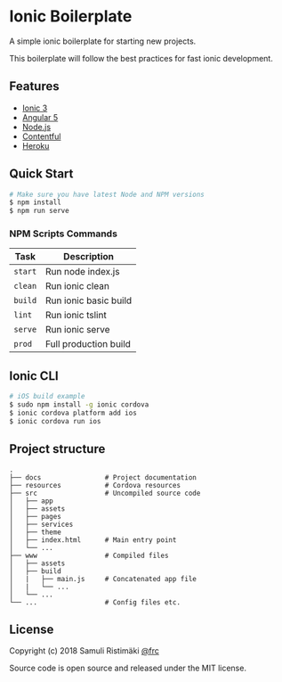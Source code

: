 # Ionic Boilerplate

A simple ionic boilerplate for starting new projects.

This boilerplate will follow the best practices for fast ionic development.

## Features

- [Ionic 3](http://ionicframework.com/)
- [Angular 5](https://angular.io)
- [Node.js](https://nodejs.org/)
- [Contentful](https://www.contentful.com/)
- [Heroku](https://www.heroku.com/)

## Quick Start

```sh
# Make sure you have latest Node and NPM versions
$ npm install
$ npm run serve
```

### NPM Scripts Commands

| Task              | Description                                            |
|-------------------|--------------------------------------------------------|
| `start`           | Run node index.js                                      |
| `clean`           | Run ionic clean                                        |
| `build`           | Run ionic basic build                                  |
| `lint`            | Run ionic tslint                                       |
| `serve`           | Run ionic serve                                        |
| `prod`            | Full production build                                  |

## Ionic CLI

```bash
# iOS build example
$ sudo npm install -g ionic cordova
$ ionic cordova platform add ios
$ ionic cordova run ios
```

## Project structure

```
.
├── docs                # Project documentation
├── resources           # Cordova resources
├── src                 # Uncompiled source code
│   ├── app
│   ├── assets
│   ├── pages
│   ├── services
│   ├── theme
│   ├── index.html      # Main entry point
│   └── ...
├── www                 # Compiled files
│   ├── assets
│   ├── build
│   |   ├── main.js     # Concatenated app file
│   |   └── ...
│   └── ...
└── ...                 # Config files etc.
```

## License

Copyright (c) 2018 Samuli Ristimäki [@frc](https://github.com/frc)

Source code is open source and released under the MIT license.
